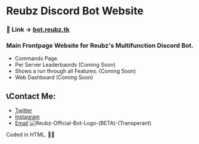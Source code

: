# Reubz Discord Bot Website

### 🔗 Link -> [bot.reubz.tk](https://bot.reubz.tk)

### Main Frontpage Website for Reubz's Multifunction Discord Bot.
- Commands Page.
- Per Server Leaderbaords (Coming Soon)
- Shows a run through all Features. (Coming Soon) 
- Web Dashboard (Coming Soon)

## 📞Contact Me:
- [Twitter](https://twitter.com/official_reubz)
- [Instagram](https://instagram.com/_.reubz._)
- [Email](mailto:work.with.reubz@gmail.com)
![Reubz-Official-Bot-Logo-(BETA)-(Transperant)](https://user-images.githubusercontent.com/74487020/156557423-e7d8e320-faba-4eb2-a0fd-62ec7b71e83e.png)


Coded in HTML. 👨‍💻
